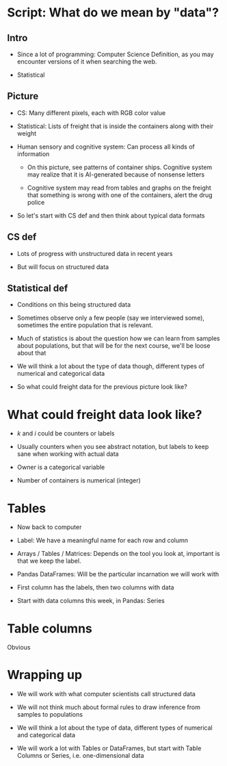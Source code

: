 # Script: What do we mean by "data"?

## Intro

- Since a lot of programming: Computer Science Definition, as you may encounter versions
  of it when searching the web.

- Statistical

## Picture

- CS: Many different pixels, each with RGB color value

- Statistical: Lists of freight that is inside the containers along with their weight

- Human sensory and cognitive system: Can process all kinds of information

  - On this picture, see patterns of container ships. Cognitive system may realize that
    it is AI-generated because of nonsense letters

  - Cognitive system may read from tables and graphs on the freight that something is
    wrong with one of the containers, alert the drug police

- So let's start with CS def and then think about typical data formats

## CS def

- Lots of progress with unstructured data in recent years

- But will focus on structured data

## Statistical def

- Conditions on this being structured data

- Sometimes observe only a few people (say we interviewed some), sometimes the entire
  population that is relevant.

- Much of statistics is about the question how we can learn from samples about
  populations, but that will be for the next course, we'll be loose about that

- We will think a lot about the type of data though, different types of numerical and
  categorical data

- So what could freight data for the previous picture look like?

# What could freight data look like?

- $k$ and $i$ could be counters or labels

- Usually counters when you see abstract notation, but labels to keep sane when working
  with actual data

- Owner is a categorical variable

- Number of containers is numerical (integer)

# Tables

- Now back to computer

- Label: We have a meaningful name for each row and column

- Arrays / Tables / Matrices: Depends on the tool you look at, important is that we keep
  the label.

- Pandas DataFrames: Will be the particular incarnation we will work with

- First column has the labels, then two columns with data

- Start with data columns this week, in Pandas: Series

# Table columns

Obvious

# Wrapping up

- We will work with what computer scientists call structured data

- We will not think much about formal rules to draw inference from samples to
  populations

- We will think a lot about the type of data, different types of numerical and
  categorical data

- We will work a lot with Tables or DataFrames, but start with Table Columns or Series,
  i.e. one-dimensional data
